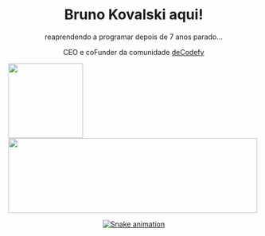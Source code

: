 <h1 align="center">Bruno Kovalski aqui! </h1>
    <div align="center">
    <p>reaprendendo a programar depois de 7 anos parado...</p>
    <p>CEO e coFunder da comunidade <a href="https://decodefy.com.br" target="_blank">deCodefy</a></p>
</div>

<div>
    <a href="https://github.com/kovalski96">
    <img height="150em" src="https://github-readme-stats.vercel.app/api?username=kovalski96&show_icons=true&theme=dark&include_all_commits=true&count_private=true"/>
    <img height="150em" width="500em" src="https://github-readme-stats.vercel.app/api/top-langs/?username=kovalski96&layout=compact&langs_count=7&theme=dark"/>
</div>
  
<div align="center">
  
 ![Snake animation](https://github.com/kovalski96/kovalski96/blob/output/github-contribution-grid-snake.svg)
  
</div>

